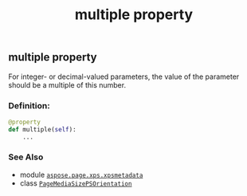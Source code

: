 ﻿---
title: multiple property
second_title: Aspose.Page for Python via .NET API References
description: 
type: docs
weight: 50
url: /python-net/aspose.page.xps.xpsmetadata/pagemediasizepsorientation/multiple/
is_root: false
---

## multiple property


For integer- or decimal-valued parameters, the value of the parameter should be a multiple of this number.
### Definition:
```python
@property
def multiple(self):
    ...
```

### See Also
* module [`aspose.page.xps.xpsmetadata`](../../)
* class [`PageMediaSizePSOrientation`](/page/python-net/aspose.page.xps.xpsmetadata/pagemediasizepsorientation)
